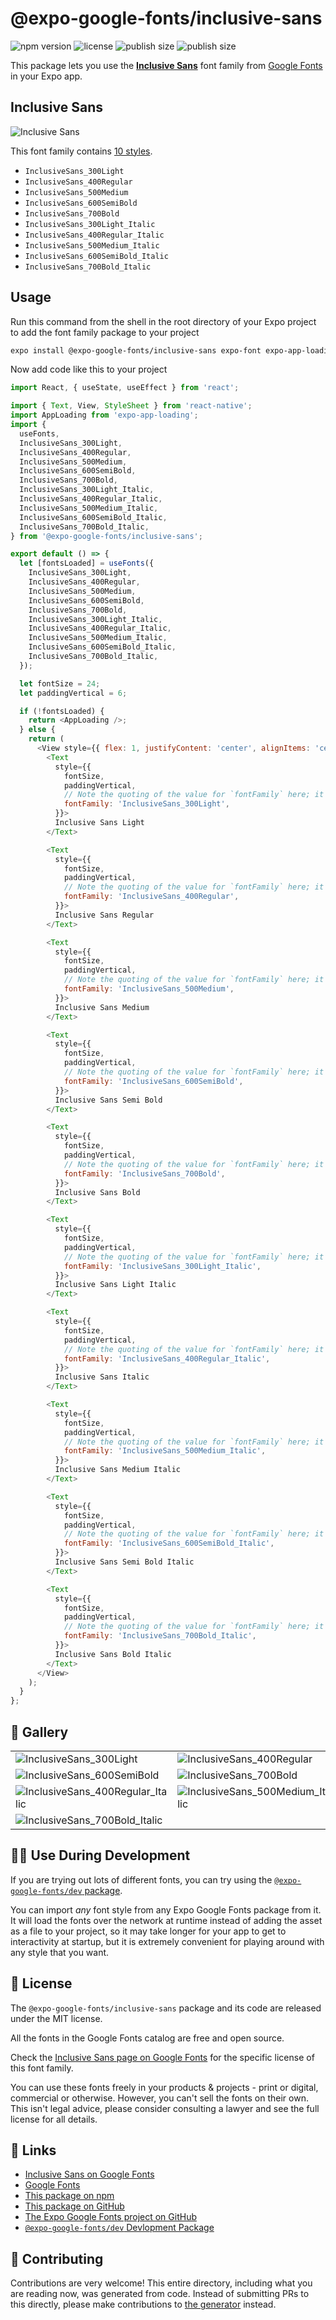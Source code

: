 # @expo-google-fonts/inclusive-sans

![npm version](https://flat.badgen.net/npm/v/@expo-google-fonts/inclusive-sans)
![license](https://flat.badgen.net/github/license/expo/google-fonts)
![publish size](https://flat.badgen.net/packagephobia/install/@expo-google-fonts/inclusive-sans)
![publish size](https://flat.badgen.net/packagephobia/publish/@expo-google-fonts/inclusive-sans)

This package lets you use the [**Inclusive Sans**](https://fonts.google.com/specimen/Inclusive+Sans) font family from [Google Fonts](https://fonts.google.com/) in your Expo app.

## Inclusive Sans

![Inclusive Sans](./font-family.png)

This font family contains [10 styles](#-gallery).

- `InclusiveSans_300Light`
- `InclusiveSans_400Regular`
- `InclusiveSans_500Medium`
- `InclusiveSans_600SemiBold`
- `InclusiveSans_700Bold`
- `InclusiveSans_300Light_Italic`
- `InclusiveSans_400Regular_Italic`
- `InclusiveSans_500Medium_Italic`
- `InclusiveSans_600SemiBold_Italic`
- `InclusiveSans_700Bold_Italic`

## Usage

Run this command from the shell in the root directory of your Expo project to add the font family package to your project
```sh
expo install @expo-google-fonts/inclusive-sans expo-font expo-app-loading
```

Now add code like this to your project
```js
import React, { useState, useEffect } from 'react';

import { Text, View, StyleSheet } from 'react-native';
import AppLoading from 'expo-app-loading';
import {
  useFonts,
  InclusiveSans_300Light,
  InclusiveSans_400Regular,
  InclusiveSans_500Medium,
  InclusiveSans_600SemiBold,
  InclusiveSans_700Bold,
  InclusiveSans_300Light_Italic,
  InclusiveSans_400Regular_Italic,
  InclusiveSans_500Medium_Italic,
  InclusiveSans_600SemiBold_Italic,
  InclusiveSans_700Bold_Italic,
} from '@expo-google-fonts/inclusive-sans';

export default () => {
  let [fontsLoaded] = useFonts({
    InclusiveSans_300Light,
    InclusiveSans_400Regular,
    InclusiveSans_500Medium,
    InclusiveSans_600SemiBold,
    InclusiveSans_700Bold,
    InclusiveSans_300Light_Italic,
    InclusiveSans_400Regular_Italic,
    InclusiveSans_500Medium_Italic,
    InclusiveSans_600SemiBold_Italic,
    InclusiveSans_700Bold_Italic,
  });

  let fontSize = 24;
  let paddingVertical = 6;

  if (!fontsLoaded) {
    return <AppLoading />;
  } else {
    return (
      <View style={{ flex: 1, justifyContent: 'center', alignItems: 'center' }}>
        <Text
          style={{
            fontSize,
            paddingVertical,
            // Note the quoting of the value for `fontFamily` here; it expects a string!
            fontFamily: 'InclusiveSans_300Light',
          }}>
          Inclusive Sans Light
        </Text>

        <Text
          style={{
            fontSize,
            paddingVertical,
            // Note the quoting of the value for `fontFamily` here; it expects a string!
            fontFamily: 'InclusiveSans_400Regular',
          }}>
          Inclusive Sans Regular
        </Text>

        <Text
          style={{
            fontSize,
            paddingVertical,
            // Note the quoting of the value for `fontFamily` here; it expects a string!
            fontFamily: 'InclusiveSans_500Medium',
          }}>
          Inclusive Sans Medium
        </Text>

        <Text
          style={{
            fontSize,
            paddingVertical,
            // Note the quoting of the value for `fontFamily` here; it expects a string!
            fontFamily: 'InclusiveSans_600SemiBold',
          }}>
          Inclusive Sans Semi Bold
        </Text>

        <Text
          style={{
            fontSize,
            paddingVertical,
            // Note the quoting of the value for `fontFamily` here; it expects a string!
            fontFamily: 'InclusiveSans_700Bold',
          }}>
          Inclusive Sans Bold
        </Text>

        <Text
          style={{
            fontSize,
            paddingVertical,
            // Note the quoting of the value for `fontFamily` here; it expects a string!
            fontFamily: 'InclusiveSans_300Light_Italic',
          }}>
          Inclusive Sans Light Italic
        </Text>

        <Text
          style={{
            fontSize,
            paddingVertical,
            // Note the quoting of the value for `fontFamily` here; it expects a string!
            fontFamily: 'InclusiveSans_400Regular_Italic',
          }}>
          Inclusive Sans Italic
        </Text>

        <Text
          style={{
            fontSize,
            paddingVertical,
            // Note the quoting of the value for `fontFamily` here; it expects a string!
            fontFamily: 'InclusiveSans_500Medium_Italic',
          }}>
          Inclusive Sans Medium Italic
        </Text>

        <Text
          style={{
            fontSize,
            paddingVertical,
            // Note the quoting of the value for `fontFamily` here; it expects a string!
            fontFamily: 'InclusiveSans_600SemiBold_Italic',
          }}>
          Inclusive Sans Semi Bold Italic
        </Text>

        <Text
          style={{
            fontSize,
            paddingVertical,
            // Note the quoting of the value for `fontFamily` here; it expects a string!
            fontFamily: 'InclusiveSans_700Bold_Italic',
          }}>
          Inclusive Sans Bold Italic
        </Text>
      </View>
    );
  }
};

```

## 🔡 Gallery


||||
|-|-|-|
|![InclusiveSans_300Light](./InclusiveSans_300Light.ttf.png)|![InclusiveSans_400Regular](./InclusiveSans_400Regular.ttf.png)|![InclusiveSans_500Medium](./InclusiveSans_500Medium.ttf.png)||
|![InclusiveSans_600SemiBold](./InclusiveSans_600SemiBold.ttf.png)|![InclusiveSans_700Bold](./InclusiveSans_700Bold.ttf.png)|![InclusiveSans_300Light_Italic](./InclusiveSans_300Light_Italic.ttf.png)||
|![InclusiveSans_400Regular_Italic](./InclusiveSans_400Regular_Italic.ttf.png)|![InclusiveSans_500Medium_Italic](./InclusiveSans_500Medium_Italic.ttf.png)|![InclusiveSans_600SemiBold_Italic](./InclusiveSans_600SemiBold_Italic.ttf.png)||
|![InclusiveSans_700Bold_Italic](./InclusiveSans_700Bold_Italic.ttf.png)||||


## 👩‍💻 Use During Development

If you are trying out lots of different fonts, you can try using the [`@expo-google-fonts/dev` package](https://github.com/expo/google-fonts/tree/master/font-packages/dev#readme).

You can import *any* font style from any Expo Google Fonts package from it. It will load the fonts
over the network at runtime instead of adding the asset as a file to your project, so it may take longer
for your app to get to interactivity at startup, but it is extremely convenient
for playing around with any style that you want.

## 📖 License

The `@expo-google-fonts/inclusive-sans` package and its code are released under the MIT license.

All the fonts in the Google Fonts catalog are free and open source.

Check the [Inclusive Sans page on Google Fonts](https://fonts.google.com/specimen/Inclusive+Sans) for the specific license of this font family.

You can use these fonts freely in your products & projects - print or digital, commercial or otherwise. However, you can't sell the fonts on their own. This isn't legal advice, please consider consulting a lawyer and see the full license for all details.

## 🔗 Links

- [Inclusive Sans on Google Fonts](https://fonts.google.com/specimen/Inclusive+Sans)
- [Google Fonts](https://fonts.google.com/)
- [This package on npm](https://www.npmjs.com/package/@expo-google-fonts/inclusive-sans)
- [This package on GitHub](https://github.com/expo/google-fonts/tree/master/font-packages/inclusive-sans)
- [The Expo Google Fonts project on GitHub](https://github.com/expo/google-fonts)
- [`@expo-google-fonts/dev` Devlopment Package](https://github.com/expo/google-fonts/tree/master/font-packages/dev)

## 🤝 Contributing

Contributions are very welcome! This entire directory, including what you are reading now, was generated from code. Instead of submitting PRs to this directly, please make contributions to [the generator](https://github.com/expo/google-fonts/tree/master/packages/generator) instead.

